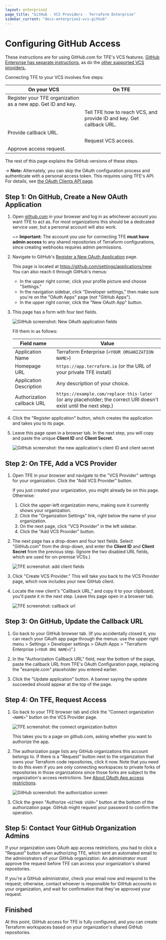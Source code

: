 ```yaml
---
layout: enterprise2
page_title: "GitHub - VCS Providers - Terraform Enterprise"
sidebar_current: "docs-enterprise2-vcs-github"
---
```


# Configuring GitHub Access

These instructions are for using GitHub.com for TFE's VCS features. [GitHub Enterprise has separate instructions,](./github-enterprise.html) as do the [other supported VCS providers.](./index.html)

Connecting TFE to your VCS involves five steps:

On your VCS | On TFE
--|--
Register your TFE organization as a new app. Get ID and key. | &nbsp;
&nbsp; | Tell TFE how to reach VCS, and provide ID and key. Get callback URL.
Provide callback URL. | &nbsp;
&nbsp; | Request VCS access.
Approve access request. | &nbsp;

The rest of this page explains the GitHub versions of these steps.

-> **Note:** Alternately, you can skip the OAuth configuration process and authenticate with a personal access token. This requires using TFE's API. For details, see [the OAuth Clients API page](../api/oauth-clients.html).

## Step 1: On GitHub, Create a New OAuth Application

1. Open [github.com](https://github.com) in your browser and log in as whichever account you want TFE to act as. For most organizations this should be a dedicated service user, but a personal account will also work.

    ~> **Important:** The account you use for connecting TFE **must have admin access** to any shared repositories of Terraform configurations, since creating webhooks requires admin permissions.

2. Navigate to GitHub's [Register a New OAuth Application](https://github.com/settings/applications/new) page.

    This page is located at <https://github.com/settings/applications/new>. You can also reach it through GitHub's menus:
    - In the upper right corner, click your profile picture and choose "Settings."
    - In the navigation sidebar, click "Developer settings," then make sure you're on the "OAuth Apps" page (not "GitHub Apps").
    - In the upper right corner, click the "New OAuth App" button.

3. This page has a form with four text fields.

    ![GitHub screenshot: New OAuth application fields](./images/gh-fields-empty.png)

    Fill them in as follows:

    Field name                 | Value
    ---------------------------|--------------------------------------------------
    Application Name           | Terraform Enterprise (`<YOUR ORGANIZATION NAME>`)
    Homepage URL               | `https://app.terraform.io` (or the URL of your private TFE install)
    Application Description    | Any description of your choice.
    Authorization callback URL | `https://example.com/replace-this-later` (or any placeholder; the correct URI doesn't exist until the next step.)

4. Click the "Register application" button, which creates the application and takes you to its page.

5. Leave this page open in a browser tab. In the next step, you will copy and paste the unique **Client ID** and **Client Secret.**

    ![GitHub screenshot: the new application's client ID and client secret](./images/gh-secrets.png)

## Step 2: On TFE, Add a VCS Provider

1. Open TFE in your browser and navigate to the "VCS Provider" settings for your organization. Click the "Add VCS Provider" button.

    If you just created your organization, you might already be on this page. Otherwise:

    1. Click the upper-left organization menu, making sure it currently shows your organization.
    1. Click the "Organization Settings" link, right below the name of your organization.
    1. On the next page, click "VCS Provider" in the left sidebar.
    1. Click the "Add VCS Provider" button.

2. The next page has a drop-down and four text fields. Select "GitHub.com" from the drop-down, and enter the **Client ID** and **Client Secret** from the previous step. (Ignore the two disabled URL fields, which are used for on-premise VCSs.)

    ![TFE screenshot: add client fields](./images/gh-tfe-add-client-fields.png)

3. Click "Create VCS Provider." This will take you back to the VCS Provider page, which now includes your new GitHub client.

4. Locate the new client's "Callback URL," and copy it to your clipboard; you'll paste it in the next step. Leave this page open in a browser tab.

    ![TFE screenshot: callback url](./images/gh-tfe-callback-url.png)

## Step 3: On GitHub, Update the Callback URL

1. Go back to your GitHub browser tab. (If you accidentally closed it, you can reach your OAuth app page through the menus: use the upper right menu > Settings > Developer settings > OAuth Apps > "Terraform Enterprise (`<YOUR ORG NAME>`)".)

2. In the "Authorization Callback URL" field, near the bottom of the page, paste the callback URL from TFE's OAuth Configuration page, replacing the "example.com" placeholder you entered earlier.

3. Click the "Update application" button. A banner saying the update succeeded should appear at the top of the page.

## Step 4: On TFE, Request Access

1. Go back to your TFE browser tab and click the "Connect organization `<NAME>`" button on the VCS Provider page.

    ![TFE screenshot: the connect organization button](./images/tfe-connect-orgname.png)

    This takes you to a page on github.com, asking whether you want to authorize the app.

2. The authorization page lists any GitHub organizations this account belongs to. If there is a "Request" button next to the organization that owns your Terraform code repositories, click it now. Note that you need to do this even if you are only connecting workspaces to private forks of repositories in those organizations since those forks are subject to the organization's access restrictions.  See [About OAuth App access restrictions](https://help.github.com/articles/about-oauth-app-access-restrictions).

    ![GitHub screenshot: the authorization screen](./images/gh-authorize.png)

3. Click the green "Authorize `<GITHUB USER>`" button at the bottom of the authorization page. GitHub might request your password to confirm the operation.

## Step 5: Contact Your GitHub Organization Admins

If your organization uses OAuth app access restrictions, you had to click a "Request" button when authorizing TFE, which sent an automated email to the administrators of your GitHub organization. An administrator must approve the request before TFE can access your organization's shared repositories.

If you're a GitHub administrator, check your email now and respond to the request; otherwise, contact whoever is responsible for GitHub accounts in your organization, and wait for confirmation that they've approved your request.

## Finished

At this point, GitHub access for TFE is fully configured, and you can create Terraform workspaces based on your organization's shared GitHub repositories.
